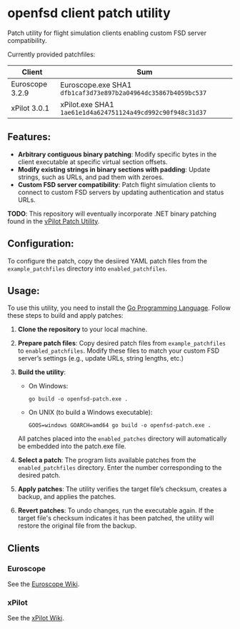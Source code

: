 # openfsd client patch utility

Patch utility for flight simulation clients enabling custom FSD server compatibility.

Currently provided patchfiles:

| Client          | Sum                                                           | 
|-----------------|---------------------------------------------------------------|
| Euroscope 3.2.9 | Euroscope.exe SHA1 `dfb1caf3d73e897b2a04964dc35867b4059bc537` |
| xPilot 3.0.1    | xPilot.exe SHA1 `1ae61e1d4a624751124a49cd992c90f948c31d37`    |

## Features:

- **Arbitrary contiguous binary patching**: Modify specific bytes in the client executable at specific virtual section offsets.
- **Modify existing strings in binary sections with padding**: Update strings, such as URLs, and pad them with zeroes.
- **Custom FSD server compatibility**: Patch flight simulation clients to connect to custom FSD servers by updating authentication and status URLs.

**TODO**: This repository will eventually incorporate .NET binary patching found in the [vPilot Patch Utility](https://github.com/renorris/vpilot-patch-utility).

## Configuration:

To configure the patch, copy the desiired YAML patch files from the `example_patchfiles` directory into `enabled_patchfiles`.

## Usage:

To use this utility, you need to install the [Go Programming Language](https://go.dev/dl/). Follow these steps to build and apply patches:

1. **Clone the repository** to your local machine.
2. **Prepare patch files**: Copy desired patch files from `example_patchfiles` to `enabled_patchfiles`. Modify these files to match your custom FSD server’s settings (e.g., update URLs, string lengths, etc.)
3. **Build the utility**:
    - On Windows:
      ```
      go build -o openfsd-patch.exe .
      ```
    - On UNIX (to build a Windows executable):
      ```
      GOOS=windows GOARCH=amd64 go build -o openfsd-patch.exe .
      ```
    All patches placed into the `enabled_patches` directory will automatically be embedded into the patch.exe file.

4. **Select a patch**: The program lists available patches from the `enabled_patchfiles` directory. Enter the number corresponding to the desired patch.
5. **Apply patches**: The utility verifies the target file’s checksum, creates a backup, and applies the patches.
6. **Revert patches**: To undo changes, run the executable again. If the target file's checksum indicates it has been patched, the utility will restore the original file from the backup.

## Clients

### Euroscope

See the [Euroscope Wiki](https://github.com/renorris/openfsd-client-patch-utility/wiki/Euroscope).

### xPilot

See the [xPilot Wiki](https://github.com/renorris/openfsd-client-patch-utility/wiki/xPilot).
